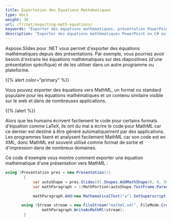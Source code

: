 ```yaml
---
title: Exportation des Équations Mathématiques
type: docs
weight: 30
url: /fr/net/exporting-math-equations/
keywords: "Exporter des équations mathématiques, présentation PowerPoint, C#, Csharp, Aspose.Slides pour .NET"
description: "Exporter des équations mathématiques PowerPoint en C# ou .NET"
---
```


Aspose.Slides pour .NET vous permet d'exporter des équations mathématiques depuis des présentations. Par exemple, vous pourriez avoir besoin d'extraire les équations mathématiques sur des diapositives (d'une présentation spécifique) et de les utiliser dans un autre programme ou plateforme.

{{% alert color="primary" %}} 

Vous pouvez exporter des équations vers MathML, un format ou standard populaire pour les équations mathématiques et un contenu similaire visible sur le web et dans de nombreuses applications. 

{{% /alert %}}

Alors que les humains écrivent facilement le code pour certains formats d'équation comme LaTeX, ils ont du mal à écrire le code pour MathML car ce dernier est destiné à être généré automatiquement par des applications. Les programmes lisent et analysent facilement MathML car son code est en XML, donc MathML est souvent utilisé comme format de sortie et d'impression dans de nombreux domaines.

Ce code d'exemple vous montre comment exporter une équation mathématique d'une présentation vers MathML :

```c#
using (Presentation pres = new Presentation())
        {
            var autoShape = pres.Slides[0].Shapes.AddMathShape(0, 0, 500, 50);
            var mathParagraph = ((MathPortion)autoShape.TextFrame.Paragraphs[0].Portions[0]).MathParagraph;

            mathParagraph.Add(new MathematicalText("a").SetSuperscript("2").Join("+").Join(new MathematicalText("b").SetSuperscript("2")).Join("=").Join(new MathematicalText("c").SetSuperscript("2")));

       using (Stream stream = new FileStream("mathml.xml", FileMode.Create))
                mathParagraph.WriteAsMathMl(stream);
        }
```